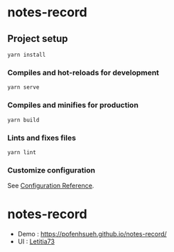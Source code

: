 # notes-record

## Project setup

```
yarn install
```

### Compiles and hot-reloads for development

```
yarn serve
```

### Compiles and minifies for production

```
yarn build
```

### Lints and fixes files

```
yarn lint
```

### Customize configuration

See [Configuration Reference](https://cli.vuejs.org/config/).

# notes-record

- Demo : https://pofenhsueh.github.io/notes-record/
- UI : [Letitia73](https://challenge.thef2e.com/user/1930?schedule=4269#works-4269)
